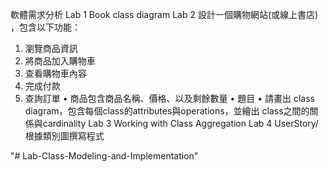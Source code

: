 軟體需求分析
Lab 1 Book class diagram
Lab 2 設計㇐個購物網站(或線上書店) ，包含以下功能：
  1. 瀏覽商品資訊
  2. 將商品加入購物車
  3. 查看購物車內容
  4. 完成付款
  5. 查詢訂單
  • 商品包含商品名稱、價格、以及剩餘數量
  • 題目
  • 請畫出 class diagram，包含每個class的attributes與operations，並繪出
  class之間的關係與cardinality
Lab 3 Working with Class Aggregation
Lab 4 UserStory/根據類別圖撰寫程式

"# Lab-Class-Modeling-and-Implementation" 
